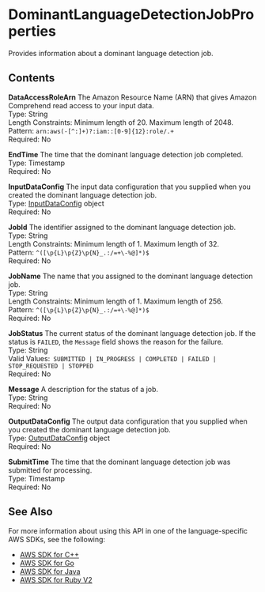 # DominantLanguageDetectionJobProperties<a name="API_DominantLanguageDetectionJobProperties"></a>

Provides information about a dominant language detection job\.

## Contents<a name="API_DominantLanguageDetectionJobProperties_Contents"></a>

 **DataAccessRoleArn**   <a name="comprehend-Type-DominantLanguageDetectionJobProperties-DataAccessRoleArn"></a>
The Amazon Resource Name \(ARN\) that gives Amazon Comprehend read access to your input data\.  
Type: String  
Length Constraints: Minimum length of 20\. Maximum length of 2048\.  
Pattern: `arn:aws(-[^:]+)?:iam::[0-9]{12}:role/.+`   
Required: No

 **EndTime**   <a name="comprehend-Type-DominantLanguageDetectionJobProperties-EndTime"></a>
The time that the dominant language detection job completed\.  
Type: Timestamp  
Required: No

 **InputDataConfig**   <a name="comprehend-Type-DominantLanguageDetectionJobProperties-InputDataConfig"></a>
The input data configuration that you supplied when you created the dominant language detection job\.  
Type: [InputDataConfig](API_InputDataConfig.md) object  
Required: No

 **JobId**   <a name="comprehend-Type-DominantLanguageDetectionJobProperties-JobId"></a>
The identifier assigned to the dominant language detection job\.  
Type: String  
Length Constraints: Minimum length of 1\. Maximum length of 32\.  
Pattern: `^([\p{L}\p{Z}\p{N}_.:/=+\-%@]*)$`   
Required: No

 **JobName**   <a name="comprehend-Type-DominantLanguageDetectionJobProperties-JobName"></a>
The name that you assigned to the dominant language detection job\.  
Type: String  
Length Constraints: Minimum length of 1\. Maximum length of 256\.  
Pattern: `^([\p{L}\p{Z}\p{N}_.:/=+\-%@]*)$`   
Required: No

 **JobStatus**   <a name="comprehend-Type-DominantLanguageDetectionJobProperties-JobStatus"></a>
The current status of the dominant language detection job\. If the status is `FAILED`, the `Message` field shows the reason for the failure\.  
Type: String  
Valid Values:` SUBMITTED | IN_PROGRESS | COMPLETED | FAILED | STOP_REQUESTED | STOPPED`   
Required: No

 **Message**   <a name="comprehend-Type-DominantLanguageDetectionJobProperties-Message"></a>
A description for the status of a job\.  
Type: String  
Required: No

 **OutputDataConfig**   <a name="comprehend-Type-DominantLanguageDetectionJobProperties-OutputDataConfig"></a>
The output data configuration that you supplied when you created the dominant language detection job\.  
Type: [OutputDataConfig](API_OutputDataConfig.md) object  
Required: No

 **SubmitTime**   <a name="comprehend-Type-DominantLanguageDetectionJobProperties-SubmitTime"></a>
The time that the dominant language detection job was submitted for processing\.  
Type: Timestamp  
Required: No

## See Also<a name="API_DominantLanguageDetectionJobProperties_SeeAlso"></a>

For more information about using this API in one of the language\-specific AWS SDKs, see the following:
+  [AWS SDK for C\+\+](https://docs.aws.amazon.com/goto/SdkForCpp/comprehend-2017-11-27/DominantLanguageDetectionJobProperties) 
+  [AWS SDK for Go](https://docs.aws.amazon.com/goto/SdkForGoV1/comprehend-2017-11-27/DominantLanguageDetectionJobProperties) 
+  [AWS SDK for Java](https://docs.aws.amazon.com/goto/SdkForJava/comprehend-2017-11-27/DominantLanguageDetectionJobProperties) 
+  [AWS SDK for Ruby V2](https://docs.aws.amazon.com/goto/SdkForRubyV2/comprehend-2017-11-27/DominantLanguageDetectionJobProperties) 